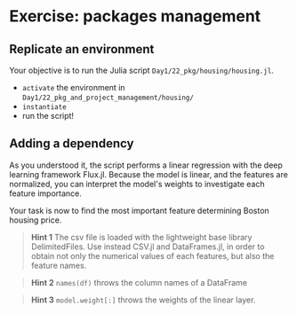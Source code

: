 # Exercise: packages management


## Replicate an environment
Your objective is to run the Julia script `Day1/22_pkg/housing/housing.jl`.

- `activate` the environment in `Day1/22_pkg_and_project_management/housing/`
- `instantiate` 
- run the script!

## Adding a dependency
As you understood it, the script performs a linear regression with the deep learning framework Flux.jl.
Because the model is linear, and the features are normalized, you can interpret the model's weights to investigate each feature importance.

Your task is now to find the most important feature determining Boston housing price. 


> **Hint 1**
> The csv file is loaded with the lightweight base library DelimitedFiles. Use instead CSV.jl and DataFrames.jl, in order to obtain not only the numerical values of each features, but also the feature names.

> **Hint 2** `names(df)` throws the column names of a DataFrame


> **Hint 3** `model.weight[:]` throws the weights of the linear layer.